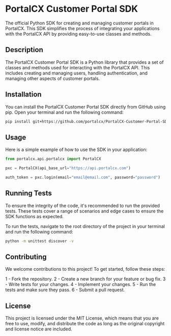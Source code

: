 # PortalCX Customer Portal SDK
The official Python SDK for creating and managing customer portals in PortalCX. This SDK simplifies the process of integrating your applications with the PortalCX API by providing easy-to-use classes and methods.

## Description
The PortalCX Customer Portal SDK is a Python library that provides a set of classes and methods used for interacting with the PortalCX API. This includes creating and managing users, handling authentication, and managing other aspects of customer portals.

## Installation
You can install the PortalCX Customer Portal SDK directly from GitHub using pip. Open your terminal and run the following command:

```bash
pip install git+https://github.com/portalcx/PortalCX-Customer-Portal-SDK.git
```

## Usage
Here is a simple example of how to use the SDK in your application:

```python
from portalcx.api.portalcx import PortalCX

pxc = PortalCX(api_base_url="https://api.portalcx.com")

auth_token = pxc.login(email="email@email.com", password="password")
```

## Running Tests
To ensure the integrity of the code, it's recommended to run the provided tests. These tests cover a range of scenarios and edge cases to ensure the SDK functions as expected.

To run the tests, navigate to the root directory of the project in your terminal and run the following command:

```bash
python -m unittest discover -v
```

## Contributing
We welcome contributions to this project! To get started, follow these steps:

1 - Fork the repository.
2 - Create a new branch for your feature or bug fix.
3 - Write tests for your changes.
4 - Implement your changes.
5 - Run the tests and make sure they pass.
6 - Submit a pull request.

## License
This project is licensed under the MIT License, which means that you are free to use, modify, and distribute the code as long as the original copyright and license notice are included.